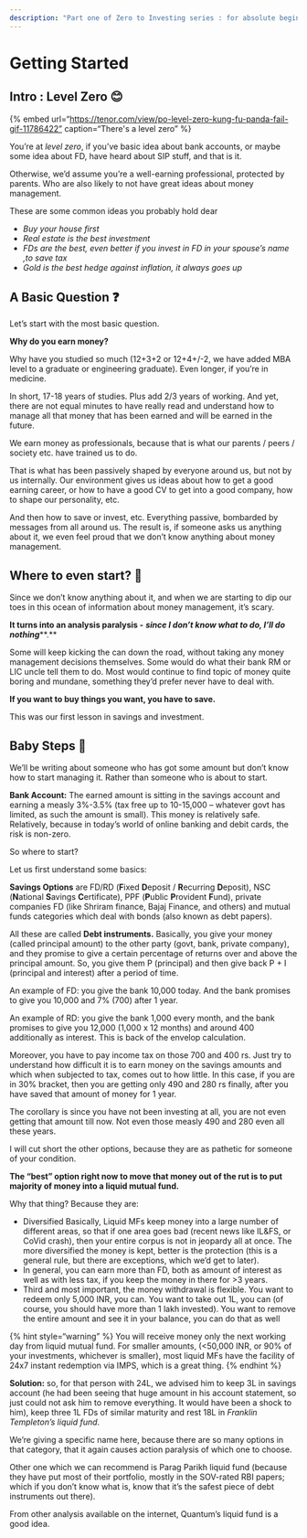 ```yaml
---
description: "Part one of Zero to Investing series : for absolute beginners starting out with investing"
---
```


# Getting Started

## Intro : Level Zero 😊

{% embed url=“https://tenor.com/view/po-level-zero-kung-fu-panda-fail-gif-11786422” caption=“There's a level zero” %}

You’re at *level zero*, if you’ve basic idea about bank accounts, or maybe some idea about FD, have heard about SIP stuff, and that is it.

Otherwise, we’d assume you’re a well-earning professional, protected by parents. Who are also likely to not have great ideas about money management.

These are some common ideas you probably hold dear

-   *Buy your house first*
-   *Real estate is the best investment*
-   *FDs are the best, even better if you invest in FD in your spouse’s name ,to save tax*
-   *Gold is the best hedge against inflation, it always goes up*

## A Basic Question ❓

Let’s start with the most basic question.

**Why do you earn money?**

Why have you studied so much (12+3+2 or 12+4+/-2, we have added MBA level to a graduate or engineering graduate). Even longer, if you’re in medicine.

In short, 17-18 years of studies. Plus add 2/3 years of working. And yet, there are not equal minutes to have really read and understand how to manage all that money that has been earned and will be earned in the future.

We earn money as professionals, because that is what our parents / peers / society etc. have trained us to do.

That is what has been passively shaped by everyone around us, but not by us internally. Our environment gives us ideas about how to get a good earning career, or how to have a good CV to get into a good company, how to shape our personality, etc.

And then how to save or invest, etc. Everything passive, bombarded by messages from all around us. The result is, if someone asks us anything about it, we even feel proud that we don’t know anything about money management.

## Where to even start? 🤔

Since we don’t know anything about it, and when we are starting to dip our toes in this ocean of information about money management, it’s scary.

**It turns into an analysis paralysis -** ***since I don’t know what to do, I’ll do nothing*****.**

Some will keep kicking the can down the road, without taking any money management decisions themselves. Some would do what their bank RM or LIC uncle tell them to do. Most would continue to find topic of money quite boring and mundane, something they’d prefer never have to deal with.

**If you want to buy things you want, you have to save.**

This was our first lesson in savings and investment.

## Baby Steps 👶

We’ll be writing about someone who has got some amount but don’t know how to start managing it. Rather than someone who is about to start.

**Bank Account:** The earned amount is sitting in the savings account and earning a measly 3%-3.5% (tax free up to 10-15,000 – whatever govt has limited, as such the amount is small). This money is relatively safe. Relatively, because in today’s world of online banking and debit cards, the risk is non-zero.

So where to start?

Let us first understand some basics:

**Savings Options** are FD/RD (**F**ixed **D**eposit / **R**ecurring **D**eposit), NSC (**N**ational **S**avings **C**ertificate), PPF (**P**ublic **P**rovident **F**und), private companies FD (like Shriram finance, Bajaj Finance, and others) and mutual funds categories which deal with bonds (also known as debt papers).

All these are called **Debt instruments.** Basically, you give your money (called principal amount) to the other party (govt, bank, private company), and they promise to give a certain percentage of returns over and above the principal amount. So, you give them P (principal) and then give back P + I (principal and interest) after a period of time.

An example of FD: you give the bank 10,000 today. And the bank promises to give you 10,000 and 7% (700) after 1 year.

An example of RD: you give the bank 1,000 every month, and the bank promises to give you 12,000 (1,000 x 12 months) and around 400 additionally as interest. This is back of the envelop calculation.

Moreover, you have to pay income tax on those 700 and 400 rs. Just try to understand how difficult it is to earn money on the savings amounts and which when subjected to tax, comes out to how little. In this case, if you are in 30% bracket, then you are getting only 490 and 280 rs finally, after you have saved that amount of money for 1 year.

The corollary is since you have not been investing at all, you are not even getting that amount till now. Not even those measly 490 and 280 even all these years.

I will cut short the other options, because they are as pathetic for someone of your condition.

**The “best” option right now to move that money out of the rut is to put majority of money into a liquid mutual fund.**

Why that thing? Because they are:

-   Diversified Basically, Liquid MFs keep money into a large number of different areas, so that if one area goes bad (recent news like IL&FS, or CoVid crash), then your entire corpus is not in jeopardy all at once. The more diversified the money is kept, better is the protection (this is a general rule, but there are exceptions, which we’d get to later).
-   In general, you can earn more than FD, both as amount of interest as well as with less tax, if you keep the money in there for >3 years.
-   Third and most important, the money withdrawal is flexible. You want to redeem only 5,000 INR, you can. You want to take out 1L, you can (of course, you should have more than 1 lakh invested). You want to remove the entire amount and see it in your balance, you can do that as well

{% hint style=“warning” %}
You will receive money only the next working day from liquid mutual fund. For smaller amounts, (&lt;50,000 INR, or 90% of your investments, whichever is smaller), most liquid MFs have the facility of 24x7 instant redemption via IMPS, which is a great thing.
{% endhint %}

**Solution:** so, for that person with 24L, we advised him to keep 3L in savings account (he had been seeing that huge amount in his account statement, so just could not ask him to remove everything. It would have been a shock to him), keep three 1L FDs of similar maturity and rest 18L in *Franklin Templeton’s liquid fund*.

We’re giving a specific name here, because there are so many options in that category, that it again causes action paralysis of which one to choose.

Other one which we can recommend is Parag Parikh liquid fund (because they have put most of their portfolio, mostly in the SOV-rated RBI papers; which if you don’t know what is, know that it’s the safest piece of debt instruments out there).

From other analysis available on the internet, Quantum’s liquid fund is a good idea.
